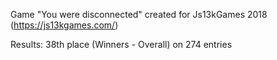 Game "You were disconnected" created for Js13kGames 2018 (https://js13kgames.com/)

Results: 38th place (Winners - Overall) on 274 entries
